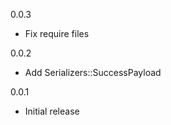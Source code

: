 0.0.3

  * Fix require files
  
0.0.2

  * Add Serializers::SuccessPayload

0.0.1

  * Initial release
